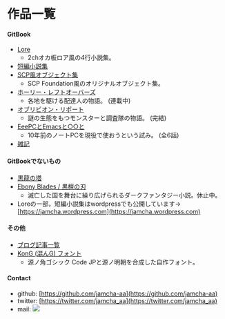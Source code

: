 # 作品一覧

#### GitBook
-   [Lore](https://jamcha-aa.gitbook.io/lore/)
    + 2chオカ板ロア風の4行小説集。
-   [短編小説集](https://jamcha-aa.gitbook.io/short/)
-   [SCP風オブジェクト集](https://jamcha-aa.gitbook.io/scp/)
    + SCP Foundation風のオリジナルオブジェクト集。
-   [ホーリー・レフトオーバーズ](https://jamcha-aa.gitbook.io/holy-leftovers/)
    + 各地を駆ける配達人の物語。 (連載中)
-   [オブリビオン・リポート](https://jamcha-aa.gitbooks.io/oblivionreports/content/)
    + 謎の生態をもつモンスターと調査隊の物語。 (完結)
-   [EeePCとEmacsと○○と](https://jamcha-aa.gitbook.io/eeepc/)
    + 10年前のノートPCを現役で使おうという試み。 (全6話)
-   [雑記](https://jamcha-aa.gitbook.io/column/)

#### GitBookでないもの
-   [黒龍の塔](https://github.com/jamcha-aa/TowerofThem)
-   [Ebony Blades / 黒檀の刃](https://github.com/jamcha-aa/EbonyBlades)
    + 滅亡した国を舞台に繰り広げられるダークファンタジー小説。休止中。
-   Loreの一部，短編小説集はwordpressでも公開しています→ [https://jamcha.wordpress.com](https://jamcha.wordpress.com)

#### その他

-   [ブログ記事一覧](https://jamcha-aa.github.io/archive.html) 
-   [KonG (混んG) フォント](https://github.com/jamcha-aa/KonG)
    + 源ノ角ゴシック Code JPと源ノ明朝を合成した自作フォント。

#### Contact

-   github: [https://github.com/jamcha-aa](https://github.com/jamcha-aa)
-   twitter: [https://twitter.com/jamcha_aa](https://twitter.com/jamcha_aa)
-   mail: ![](https://services.nexodyne.com/email/icon/DmmOkiL%2B.Lhw/Owdx44Y%3D/R01haWw%3D/0/image.png)
